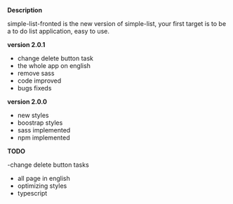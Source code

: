 
**Description**

simple-list-fronted is the new version of simple-list, your first target is to be a to do list application, easy to use.

**version 2.0.1**

- change delete button task
- the whole app on english
- remove sass
- code improved
- bugs fixeds

**version 2.0.0**

- new styles
- boostrap styles
- sass implemented
- npm implemented

**TODO**

-change delete button tasks
- all page in english
- optimizing styles
- typescript

